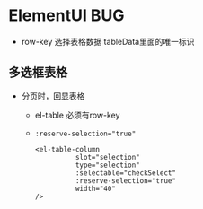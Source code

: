 # ElementUI BUG

* row-key  选择表格数据 tableData里面的唯一标识

## 多选框表格

* 分页时，回显表格
  * el-table 必须有row-key
  * `:reserve-selection="true"`

    ```text
    <el-table-column
              slot="selection"
              type="selection"
              :selectable="checkSelect"
              :reserve-selection="true"
              width="40"
    />
    ```

